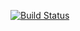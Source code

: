 [![Build Status](https://travis-ci.org/Zerling14/Game_of_life.svg?branch=master)](https://travis-ci.org/Zerling14/Game_of_life)
